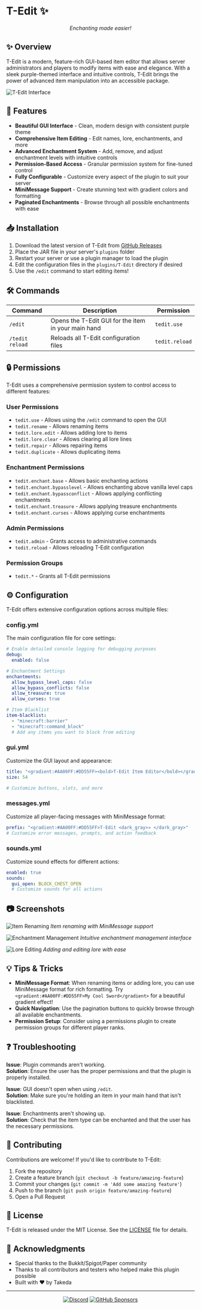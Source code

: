 # T-Edit ✨

<div align="center">
  

*Enchanting made easier!*

</div>

## ✨ Overview

T-Edit is a modern, feature-rich GUI-based item editor that allows server administrators and players to modify items with ease and elegance. With a sleek purple-themed interface and intuitive controls, T-Edit brings the power of advanced item manipulation into an accessible package.

![T-Edit Interface](images/interface.png)

## 🌟 Features

- **Beautiful GUI Interface** - Clean, modern design with consistent purple theme
- **Comprehensive Item Editing** - Edit names, lore, enchantments, and more
- **Advanced Enchantment System** - Add, remove, and adjust enchantment levels with intuitive controls
- **Permission-Based Access** - Granular permission system for fine-tuned control
- **Fully Configurable** - Customize every aspect of the plugin to suit your server
- **MiniMessage Support** - Create stunning text with gradient colors and formatting
- **Paginated Enchantments** - Browse through all possible enchantments with ease

## 📥 Installation

1. Download the latest version of T-Edit from [GitHub Releases](https://github.com/takedaa83/T-Edit/releases)
2. Place the JAR file in your server's `plugins` folder
3. Restart your server or use a plugin manager to load the plugin
4. Edit the configuration files in the `plugins/T-Edit` directory if desired
5. Use the `/edit` command to start editing items!

## 🛠️ Commands

| Command | Description | Permission |
|---------|-------------|------------|
| `/edit` | Opens the T-Edit GUI for the item in your main hand | `tedit.use` |
| `/tedit reload` | Reloads all T-Edit configuration files | `tedit.reload` |

## 🔒 Permissions

T-Edit uses a comprehensive permission system to control access to different features:

### User Permissions
- `tedit.use` - Allows using the `/edit` command to open the GUI
- `tedit.rename` - Allows renaming items
- `tedit.lore.edit` - Allows adding lore to items
- `tedit.lore.clear` - Allows clearing all lore lines
- `tedit.repair` - Allows repairing items
- `tedit.duplicate` - Allows duplicating items

### Enchantment Permissions
- `tedit.enchant.base` - Allows basic enchanting actions
- `tedit.enchant.bypasslevel` - Allows enchanting above vanilla level caps
- `tedit.enchant.bypassconflict` - Allows applying conflicting enchantments
- `tedit.enchant.treasure` - Allows applying treasure enchantments
- `tedit.enchant.curses` - Allows applying curse enchantments

### Admin Permissions
- `tedit.admin` - Grants access to administrative commands
- `tedit.reload` - Allows reloading T-Edit configuration

### Permission Groups
- `tedit.*` - Grants all T-Edit permissions

## ⚙️ Configuration

T-Edit offers extensive configuration options across multiple files:

### config.yml
The main configuration file for core settings:
```yaml
# Enable detailed console logging for debugging purposes
debug:
  enabled: false

# Enchantment Settings
enchantments:
  allow_bypass_level_caps: false
  allow_bypass_conflicts: false
  allow_treasure: true
  allow_curses: true

# Item Blacklist
item-blacklist:
  - "minecraft:barrier"
  - "minecraft:command_block"
  # Add any items you want to block from editing
```

### gui.yml
Customize the GUI layout and appearance:
```yaml
title: "<gradient:#AA00FF:#DD55FF><bold>T-Edit Item Editor</bold></gradient>"
size: 54

# Customize buttons, slots, and more
```

### messages.yml
Customize all player-facing messages with MiniMessage format:
```yaml
prefix: "<gradient:#AA00FF:#DD55FF>T-Edit <dark_gray>» </dark_gray>"
# Customize error messages, prompts, and action feedback
```

### sounds.yml
Customize sound effects for different actions:
```yaml
enabled: true
sounds:
  gui_open: BLOCK_CHEST_OPEN
  # Customize sounds for all actions
```

## 📷 Screenshots

![Item Renaming](images/rename.png)
*Item renaming with MiniMessage support*

![Enchantment Management](images/enchantments.png)
*Intuitive enchantment management interface*

![Lore Editing](images/lore.png)
*Adding and editing lore with ease*

## 💡 Tips & Tricks

- **MiniMessage Format**: When renaming items or adding lore, you can use MiniMessage format for rich formatting. Try `<gradient:#AA00FF:#DD55FF>My Cool Sword</gradient>` for a beautiful gradient effect!
- **Quick Navigation**: Use the pagination buttons to quickly browse through all available enchantments.
- **Permission Setup**: Consider using a permissions plugin to create permission groups for different player ranks.

## ❓ Troubleshooting

**Issue**: Plugin commands aren't working.  
**Solution**: Ensure the user has the proper permissions and that the plugin is properly installed.

**Issue**: GUI doesn't open when using `/edit`.  
**Solution**: Make sure you're holding an item in your main hand that isn't blacklisted.

**Issue**: Enchantments aren't showing up.  
**Solution**: Check that the item type can be enchanted and that the user has the necessary permissions.

## 🤝 Contributing

Contributions are welcome! If you'd like to contribute to T-Edit:

1. Fork the repository
2. Create a feature branch (`git checkout -b feature/amazing-feature`)
3. Commit your changes (`git commit -m 'Add some amazing feature'`)
4. Push to the branch (`git push origin feature/amazing-feature`)
5. Open a Pull Request

## 📝 License

T-Edit is released under the MIT License. See the [LICENSE](LICENSE) file for details.

## 🙏 Acknowledgments

- Special thanks to the Bukkit/Spigot/Paper community
- Thanks to all contributors and testers who helped make this plugin possible
- Built with ❤️ by Takeda

---

<div align="center">
  
[![Discord](https://img.shields.io/badge/Discord-Join%20our%20community-7289DA?style=for-the-badge&logo=discord&logoColor=white)](https://discord.gg/your-discord)
[![GitHub Sponsors](https://img.shields.io/badge/Sponsor-Support%20the%20project-EA4AAA?style=for-the-badge&logo=github-sponsors&logoColor=white)](https://github.com/sponsors/takedaa83)

</div> 